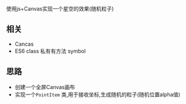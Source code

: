 使用js+Canvas实现一个星空的效果(随机粒子)
## 相关
- Cancas
- ES6 class 私有有方法 symbol

## 思路
- 创建一个全屏Canvas画布
- 实现一个``` PointItem ``` 类,用于接收坐标,生成随机的粒子(随机位置alpha值)